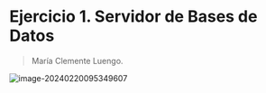 # Ejercicio 1. Servidor de Bases de Datos

> María Clemente Luengo. 
>
> 

![image-20240220095349607](./Ejercicio1.assets/image-20240220095349607.png)